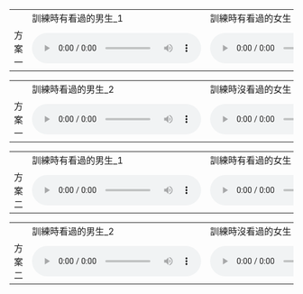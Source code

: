 
 <table>
  <tr>
    <td></td>
    <td>訓練時有看過的男生_1</td>
    <td>訓練時有看過的女生</td>
    <td>男生的內容、女生的風格</td>
    <td>女生的內容、男生的風格</td>
   
  </tr>
  <tr>
    <td>方案一</td>
    <td><audio controls autoplay>
                <source src="https://github.com/w7852410/audio_sample/raw/gh-pages/2022-10-09/o/p226_014_mic1.wav" type="audio/mpeg">
     </audio>
    </td>
    <td><audio controls autoplay>
                <source src="https://github.com/w7852410/audio_sample/raw/gh-pages/2022-10-09/o/p229_008_mic1.wav" type="audio/mpeg">
     </audio>
    </td>
    <td><audio controls autoplay>
                <source src="https://github.com/w7852410/audio_sample/raw/gh-pages/2022-10-09/1/model_net_p226_to_p229_generated_e2e.wav" type="audio/mpeg">
     </audio>
    </td>
    <td><audio controls autoplay>
                <source src="https://github.com/w7852410/audio_sample/raw/gh-pages/2022-10-09/1/model_net_p229_to_p226_generated_e2e.wav" type="audio/mpeg">
     </audio>
    </td>
   
  </tr>
 </table>
 <table>
  <tr>
    <td></td>
    <td>訓練時看過的男生_2</td>
    <td>訓練時沒看過的女生</td>
    <td>男生的內容、女生的風格</td>
    <td>女生的內容、男生的風格</td>
   
  </tr>
  <tr>
    <td>方案一</td>
    <td><audio controls autoplay>
                <source src="https://github.com/w7852410/audio_sample/raw/gh-pages/2022-10-09/o/p334_007_mic1.wav" type="audio/mpeg">
     </audio>
    </td>
    <td><audio controls autoplay>
                <source src="https://github.com/w7852410/audio_sample/raw/gh-pages/2022-10-09/o/LJ001-0001.wav" type="audio/mpeg">
     </audio>
    </td>
    <td><audio controls autoplay>
                <source src="https://github.com/w7852410/audio_sample/raw/gh-pages/2022-10-09/1/model_net_p334_LJ_Speech_generated_e2e.wav" type="audio/mpeg">
     </audio>
    </td>
    <td><audio controls autoplay>
                <source src="https://github.com/w7852410/audio_sample/raw/gh-pages/2022-10-09/1/model_net_LJ_Speech_p334_generated_e2e.wav" type="audio/mpeg">
     </audio>
    </td>
   
  </tr>
 </table>
 
 <table>
  <tr>
    <td></td>
    <td>訓練時有看過的男生_1</td>
    <td>訓練時有看過的女生</td>
    <td>男生的內容、女生的風格</td>
    <td>女生的內容、男生的風格</td>
   
  </tr>
  <tr>
    <td>方案二</td>
    <td><audio controls autoplay>
                <source src="https://github.com/w7852410/audio_sample/raw/gh-pages/2022-10-09/o/p226_014_mic1.wav" type="audio/mpeg">
     </audio>
    </td>
    <td><audio controls autoplay>
                <source src="https://github.com/w7852410/audio_sample/raw/gh-pages/2022-10-09/o/p229_008_mic1.wav" type="audio/mpeg">
     </audio>
    </td>
    <td><audio controls autoplay>
                <source src="https://github.com/w7852410/audio_sample/raw/gh-pages/2022-10-09/2/model_net_p226_to_p229_generated_e2e.wav" type="audio/mpeg">
     </audio>
    </td>
    <td><audio controls autoplay>
                <source src="https://github.com/w7852410/audio_sample/raw/gh-pages/2022-10-09/2/model_net_p229_to_p226_generated_e2e.wav" type="audio/mpeg">
     </audio>
    </td>
   
  </tr>
 </table>
 <table>
  <tr>
    <td></td>
    <td>訓練時看過的男生_2</td>
    <td>訓練時沒看過的女生</td>
    <td>男生的內容、女生的風格</td>
    <td>女生的內容、男生的風格</td>
   
  </tr>
  <tr>
    <td>方案二</td>
    <td><audio controls autoplay>
                <source src="https://github.com/w7852410/audio_sample/raw/gh-pages/2022-10-09/o/p334_007_mic1.wav" type="audio/mpeg">
     </audio>
    </td>
    <td><audio controls autoplay>
                <source src="https://github.com/w7852410/audio_sample/raw/gh-pages/2022-10-09/o/LJ001-0001.wav" type="audio/mpeg">
     </audio>
    </td>
    <td><audio controls autoplay>
                <source src="https://github.com/w7852410/audio_sample/raw/gh-pages/2022-10-09/2/model_net_p334_LJ_Speech_generated_e2e.wav" type="audio/mpeg">
     </audio>
    </td>
    <td><audio controls autoplay>
                <source src="https://github.com/w7852410/audio_sample/raw/gh-pages/2022-10-09/2/model_net_LJ_Speech_p334_generated_e2e.wav" type="audio/mpeg">
     </audio>
    </td>
   
  </tr>
 </table>

